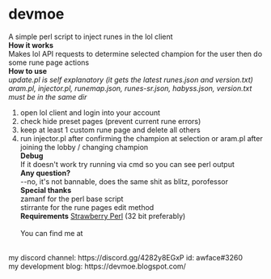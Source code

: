 # devmoe
A simple perl script to inject runes in the lol client
<br>
**How it works**
<br>Makes lol API requests to determine selected champion for the user then do some rune page actions
<br>
**How to use**
<br>*update.pl is self explanatory (it gets the latest runes.json and version.txt)<br>
aram.pl, injector.pl, runemap.json, runes-sr.json, habyss.json, version.txt must be in the same dir* <br>
1. open lol client and login into your account<br>
2. check hide preset pages (prevent current rune errors)<br>
3. keep at least 1 custom rune page and delete all others <br>
4. run injector.pl after confirming the champion at selection or aram.pl after joining the lobby / changing champion<br>
**Debug**
<br>If it doesn't work try running via cmd so you can see perl output<br>
**Any question?**
<br>--no, it's not bannable, does the same shit as blitz, porofessor <br>
**Special thanks**
<br>zamanf for the perl base script<br>
stirrante for the rune pages edit method<br>
**Requirements**
[Strawberry Perl](https://strawberryperl.com/) (32 bit preferably)<br>
<br>You can find me at 
<br>
my discord channel: https://discord.gg/4282y8EGxP id: awface#3260<br>
my development blog: https://devmoe.blogspot.com/ <br>

